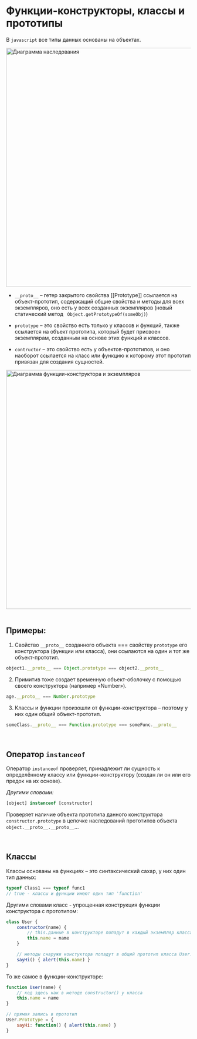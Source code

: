 # Функции-конструкторы, классы и прототипы

В `javascript` все типы данных основаны на объектах.  

<img width="650" alt="Диаграмма наследования" title="Диаграмма наследования" src="https://github.com/BR-NZ/synopsis/assets/24506129/390c56c8-a432-45cb-ba50-3e88ecc541a6">

* `__proto__` – гетер закрытого свойства [[Prototype]] ссылается на объект-прототип, содержащий общие свойства и методы для всех экземпляров, оно есть у всех созданных экземпляров (новый статический метод ` Object.getPrototypeOf(someObj)`)

* `prototype` – это свойство есть только у классов и функций, также ссылается на объект прототипа, который будет присвоен экземплярам, созданным на основе этих функций и классов.

* `contructor` – это свойство есть у объектов-прототипов, и оно наоборот ссылается на класс или функцию к которому этот прототип привязан для создания сущностей.

<img width="650" alt="Диаграмма функции-конструктора и экземпляров" title="Диаграмма функции-конструктора и экземпляров" src="https://github.com/BR-NZ/synopsis/assets/24506129/c338645d-e15e-4cdd-b880-2e9a37c10fb4">

<br>
<br>

## Примеры:
1.	Свойство `__proto__` созданного объекта === свойству `prototype` его конструктора (функции или класса), они ссылаются на один и тот же объект-прототип.
```javascript
object1.__proto__ === Object.prototype === object2.__proto__
```
2.	Примитив тоже создает временную объект-оболочку с помощью своего конструктора (например «Number»). 
```javascript
age.__proto__ === Number.prototype
```
3.	Классы и функции произошли от функции-конструктора – поэтому у них один общий объект-прототип.
```javascript
someClass.__proto__ === Function.prototype === someFunc.__proto__
```

<br>

## Оператор `instanceof`
Оператор `instanceof` проверяет, принадлежит ли сущность к определённому классу или функции-конструктору (создан ли он или его предок на их основе). 

_Другими словами:_  
```javascript
[object] instanceof [constructor]
```

Проверяет наличие объекта прототипа данного конструктора `constructor.prototype` в цепочке наследований прототипов объекта `object.__proto__.__proto__`...

<br>

## Классы
Классы основаны на функциях – это синтаксический сахар, у них один тип данных:   
```javascript
typeof Class1 === typeof func1
// true - классы и функции имеют один тип 'function'
```

Другими словами класс - упрощенная конструкция функции конструктора с прототипом:  
```javascript
class User {
	constructor(name) {
		// this.данные в конструкторе попадут в каждый экземпляр класса new User()
		this.name = name
	}

	// методы снаружи констуктора попадут в общий прототип класса User.Prototype
	sayHi() { alert(this.name) }
}
```

То же самое в функции-конструкторе:  
```javascript
function User(name) {
	// код здесь как в методе constructor() у класса
	this.name = name
}

// прямая запись в прототип
User.Prototype = {
	sayHi: function() { alert(this.name) }
}
```

